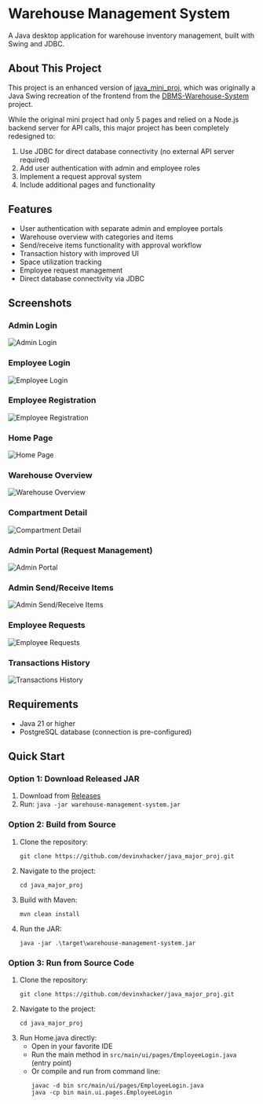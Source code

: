 # Warehouse Management System

A Java desktop application for warehouse inventory management, built with Swing and JDBC.

## About This Project

This project is an enhanced version of [java_mini_proj](https://github.com/devinxhacker/java_mini_proj), which was originally a Java Swing recreation of the frontend from the [DBMS-Warehouse-System](https://github.com/RishiWaghmare12/DBMS-Warehouse-System) project.

While the original mini project had only 5 pages and relied on a Node.js backend server for API calls, this major project has been completely redesigned to:
1. Use JDBC for direct database connectivity (no external API server required)
2. Add user authentication with admin and employee roles
3. Implement a request approval system
4. Include additional pages and functionality

## Features

- User authentication with separate admin and employee portals
- Warehouse overview with categories and items
- Send/receive items functionality with approval workflow
- Transaction history with improved UI
- Space utilization tracking
- Employee request management
- Direct database connectivity via JDBC

## Screenshots

### Admin Login
![Admin Login](screenshots/AdminLogin.png)

### Employee Login
![Employee Login](screenshots/EmployeeLogin.png)

### Employee Registration
![Employee Registration](screenshots/EmployeeRegister.png)

### Home Page
![Home Page](screenshots/Home.png)

### Warehouse Overview
![Warehouse Overview](screenshots/Warehouse.png)

### Compartment Detail
![Compartment Detail](screenshots/CompartmentDetail.png)

### Admin Portal (Request Management)
![Admin Portal](screenshots/AdminPortal.png)

### Admin Send/Receive Items
![Admin Send/Receive Items](screenshots/AdminSendReceive.png)

### Employee Requests
![Employee Requests](screenshots/EmployeeRequests.png)

### Transactions History
![Transactions History](screenshots/Transactions.png)

## Requirements

- Java 21 or higher
- PostgreSQL database (connection is pre-configured)

## Quick Start

### Option 1: Download Released JAR

1. Download from [Releases](https://github.com/devinxhacker/java_major_proj/releases)
2. Run: `java -jar warehouse-management-system.jar`

### Option 2: Build from Source

1. Clone the repository:
   ```
   git clone https://github.com/devinxhacker/java_major_proj.git
   ```
2. Navigate to the project:
   ```
   cd java_major_proj
   ```
3. Build with Maven:
   ```
   mvn clean install
   ```
4. Run the JAR:
   ```
   java -jar .\target\warehouse-management-system.jar
   ```

### Option 3: Run from Source Code

1. Clone the repository:
   ```
   git clone https://github.com/devinxhacker/java_major_proj.git
   ```
2. Navigate to the project:
   ```
   cd java_major_proj
   ```
3. Run Home.java directly:
   - Open in your favorite IDE
   - Run the main method in `src/main/ui/pages/EmployeeLogin.java` (entry point)
   - Or compile and run from command line:
     ```
     javac -d bin src/main/ui/pages/EmployeeLogin.java
     java -cp bin main.ui.pages.EmployeeLogin
     ```